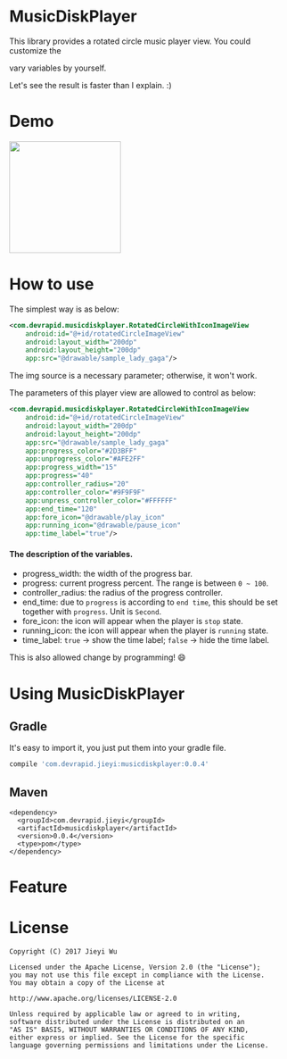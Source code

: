 # MusicDiskPlayer

This library provides a rotated circle music player view. You could customize the

vary variables by yourself.

Let's see the result is faster than I explain. :)

# Demo

<img src="https://github.com/pokk/MusicDiskPlayer/raw/master/gif/music_disk_player.gif" data-canonical-src="https://github.com/pokk/MusicDiskPlayer/raw/master/gif/music_disk_player.gif" width="200" height="200" />

# How to use

The simplest way is as below:

```xml
<com.devrapid.musicdiskplayer.RotatedCircleWithIconImageView
    android:id="@+id/rotatedCircleImageView"
    android:layout_width="200dp"
    android:layout_height="200dp"
    app:src="@drawable/sample_lady_gaga"/>
```

The img source is a necessary parameter; otherwise, it won't work.

The parameters of this player view are allowed to control as below:

```xml
<com.devrapid.musicdiskplayer.RotatedCircleWithIconImageView
    android:id="@+id/rotatedCircleImageView"
    android:layout_width="200dp"
    android:layout_height="200dp"
    app:src="@drawable/sample_lady_gaga"
    app:progress_color="#2D3BFF"
    app:unprogress_color="#AFE2FF"
    app:progress_width="15"
    app:progress="40"
    app:controller_radius="20"
    app:controller_color="#9F9F9F"
    app:unpress_controller_color="#FFFFFF"
    app:end_time="120"
    app:fore_icon="@drawable/play_icon"
    app:running_icon="@drawable/pause_icon"
    app:time_label="true"/>
```

#### The description of the variables.

- progress_width: the width of the progress bar.
- progress: current progress percent. The range is between `0 ~ 100`.
- controller_radius: the radius of the progress controller.
- end_time: due to `progress` is according to `end time`, this should be set together with `progress`. Unit is `Second`.
- fore_icon: the icon will appear when the player is `stop` state.
- running_icon: the icon will appear when the player is `running` state.
- time_label: `true` → show the time label; `false` → hide the time label.

This is also allowed change by programming! 😄

# Using MusicDiskPlayer

## Gradle

It's easy to import it, you just put them into your gradle file.

```gradle
compile 'com.devrapid.jieyi:musicdiskplayer:0.0.4'
```

## Maven

```maven
<dependency>
  <groupId>com.devrapid.jieyi</groupId>
  <artifactId>musicdiskplayer</artifactId>
  <version>0.0.4</version>
  <type>pom</type>
</dependency>
```

# Feature

# License

```
Copyright (C) 2017 Jieyi Wu

Licensed under the Apache License, Version 2.0 (the "License");
you may not use this file except in compliance with the License.
You may obtain a copy of the License at

http://www.apache.org/licenses/LICENSE-2.0

Unless required by applicable law or agreed to in writing,
software distributed under the License is distributed on an
"AS IS" BASIS, WITHOUT WARRANTIES OR CONDITIONS OF ANY KIND,
either express or implied. See the License for the specific
language governing permissions and limitations under the License.
```

